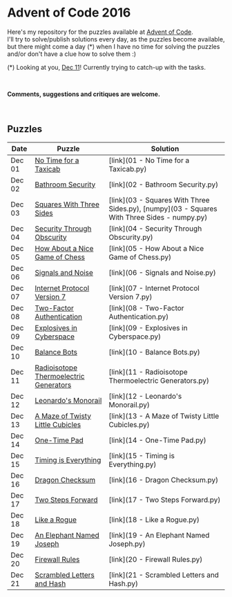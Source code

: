 # Advent of Code 2016

Here's my repository for the puzzles available at [Advent of Code](http://adventofcode.com/).  
I'll try to solve/publish solutions every day, as the puzzles become available, but there might come a day (*) when I have no time for solving the puzzles and/or don't have a clue how to solve them :)

(*) Looking at you, [Dec 11](http://adventofcode.com/2016/day/11)! Currently trying to catch-up with the tasks.

&nbsp;

**Comments, suggestions and critiques are welcome.**

&nbsp;

## Puzzles

Date | Puzzle | Solution
--- | --- | ---
Dec 01 | [No Time for a Taxicab](http://adventofcode.com/2016/day/1) | [link](01 - No Time for a Taxicab.py)
Dec 02 | [Bathroom Security](http://adventofcode.com/2016/day/2) | [link](02 - Bathroom Security.py)
Dec 03 | [Squares With Three Sides](http://adventofcode.com/2016/day/3) | [link](03 - Squares With Three Sides.py), [numpy](03 - Squares With Three Sides - numpy.py)
Dec 04 | [Security Through Obscurity](http://adventofcode.com/2016/day/4) | [link](04 - Security Through Obscurity.py)
Dec 05 | [How About a Nice Game of Chess](http://adventofcode.com/2016/day/5) | [link](05 - How About a Nice Game of Chess.py)
Dec 06 | [Signals and Noise](http://adventofcode.com/2016/day/6) | [link](06 - Signals and Noise.py)
Dec 07 | [Internet Protocol Version 7](http://adventofcode.com/2016/day/7) | [link](07 - Internet Protocol Version 7.py)
Dec 08 | [Two-Factor Authentication](http://adventofcode.com/2016/day/8) | [link](08 - Two-Factor Authentication.py)
Dec 09 | [Explosives in Cyberspace](http://adventofcode.com/2016/day/9) | [link](09 - Explosives in Cyberspace.py)
Dec 10 | [Balance Bots](http://adventofcode.com/2016/day/10) | [link](10 - Balance Bots.py)
Dec 11 | [Radioisotope Thermoelectric Generators](http://adventofcode.com/2016/day/11) | [link](11 - Radioisotope Thermoelectric Generators.py)
Dec 12 | [Leonardo's Monorail](http://adventofcode.com/2016/day/12) | [link](12 - Leonardo's Monorail.py)
Dec 13 | [A Maze of Twisty Little Cubicles](http://adventofcode.com/2016/day/13) | [link](13 - A Maze of Twisty Little Cubicles.py)
Dec 14 | [One-Time Pad](http://adventofcode.com/2016/day/14) | [link](14 - One-Time Pad.py)
Dec 15 | [Timing is Everything](http://adventofcode.com/2016/day/15) | [link](15 - Timing is Everything.py)
Dec 16 | [Dragon Checksum](http://adventofcode.com/2016/day/16) | [link](16 - Dragon Checksum.py)
Dec 17 | [Two Steps Forward](http://adventofcode.com/2016/day/17) | [link](17 - Two Steps Forward.py)
Dec 18 | [Like a Rogue](http://adventofcode.com/2016/day/18) | [link](18 - Like a Rogue.py)
Dec 19 | [An Elephant Named Joseph](http://adventofcode.com/2016/day/19) | [link](19 - An Elephant Named Joseph.py)
Dec 20 | [Firewall Rules](http://adventofcode.com/2016/day/20) | [link](20 - Firewall Rules.py)
Dec 21 | [Scrambled Letters and Hash](http://adventofcode.com/2016/day/21) | [link](21 - Scrambled Letters and Hash.py)
